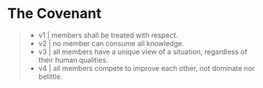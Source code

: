 # The Covenant

> - v1 | members shall be treated with respect.
> - v2 | no member can consume all knowledge.
> - v3 | all members have a unique view of a situation, regardless of their human qualities.
> - v4 | all members compete to improve each other, not dominate nor belittle.

